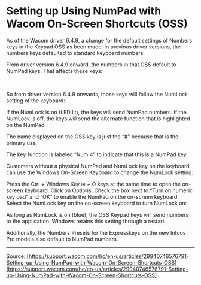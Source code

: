 # Setting up Using NumPad with Wacom On-Screen Shortcuts (OSS)

As of the Wacom driver 6.4.9, a change for the default settings of Numbers keys in the Keypad OSS as been made. In previous driver versions, the numbers keys defaulted to standard keyboard numbers.


From driver version 6.4.9 onward, the numbers in that OSS default to NumPad keys. That affects these keys: 





 


So from driver version 6.4.9 onwards, those keys will follow the NumLock setting of the keyboard:




If the NumLock is on (LED lit), the keys will send NumPad numbers.
If the NumLock is off, the keys will send the alternate function that is highlighted on the NumPad.



The name displayed on the OSS key is just the “#” because that is the primary use.


The key function is labeled “Num 4” to indicate that this is a NumPad key.





Customers without a physical NumPad and NumLock key on the keyboard can use the Windows On-Screen Keyboard to change the NumLock setting:

Press the Ctrl + Windows Key ⊞ + O keys at the same time to open the on-screen keyboard.
Click on Options.
Check the box next to “Turn on numeric key pad” and “OK” to enable the NumPad on the on-screen keyboard.
Select the NumLock key on the on-screen keyboard to turn NumLock on:


As long as NumLock is on (blue), the OSS Keypad keys will send numbers to the application.
Windows retains this setting through a restart.





Additionally, the Numbers Presets for the Expresskeys on the new Intuos Pro models also default to NumPad numbers.

---
Source: [https://support.wacom.com/hc/en-us/articles/29940746576791-Setting-up-Using-NumPad-with-Wacom-On-Screen-Shortcuts-OSS](https://support.wacom.com/hc/en-us/articles/29940746576791-Setting-up-Using-NumPad-with-Wacom-On-Screen-Shortcuts-OSS)

